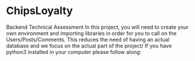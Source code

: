 # ChipsLoyalty
 Backend Technical Assessment
In this project, you will need to create your own environment and importing libraries in order for you to call on the Users/Posts/Comments. This reduces the need of having an actual database and we focus on the actual part of the project/
If you have python3 installed in your computer please follow along:
